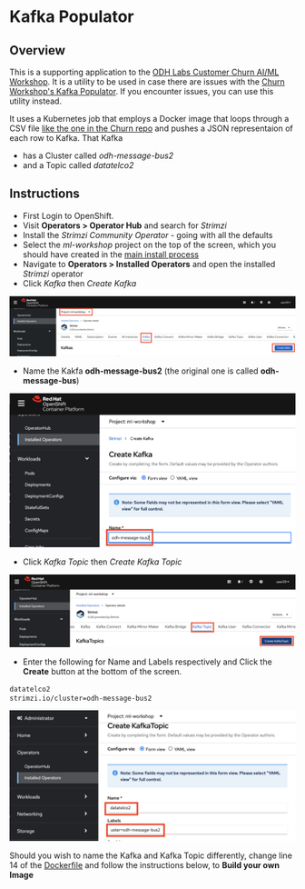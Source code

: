 # Kafka Populator

## Overview
This is a supporting application to the [ODH Labs Customer Churn AI/ML Workshop](https://github.com/odh-labs/ml-workshop). It is a utility to be used in case there are issues with the [Churn Workshop's Kafka Populator](https://github.com/odh-labs/ml-workshop/blob/main/src/deploy/kfdef/workshop-kfdef-kafka-and-populator-only.yaml). If you encounter issues, you can use this utility instead.

It uses a Kubernetes job that employs a Docker image that loops through a CSV file [like the one in the Churn repo](https://raw.githubusercontent.com/odh-labs/ml-workshop/main/data-files/products/Customer-Churn_P2.csv) and pushes a JSON representaion of each row to Kafka. That Kafka
- has a Cluster called *odh-message-bus2*
- and a Topic called *datatelco2*


## Instructions

- First Login to OpenShift.
- Visit **Operators > Operator Hub** and search for *Strimzi*
- Install the *Strimzi Community Operator* - going with all the defaults
- Select the *ml-workshop* project on the top of the screen, which you should have created in the [main install process](https://github.com/odh-labs/ml-workshop/blob/main/docs/lab-setup-new.md)
- Navigate to **Operators > Installed Operators** and open the installed *Strimzi* operator
- Click *Kafka* then *Create Kafka*
<img src="./images/setup1.png" alt="drawing" width="600"/>

- Name the Kakfa **odh-message-bus2** (the original one is called **odh-message-bus**)
<img src="./images/setup2.png" alt="drawing" width="600"/>

- Click *Kafka Topic* then *Create Kafka Topic*
<img src="./images/setup3.png" alt="drawing" width="600"/>

- Enter the following for Name and Labels respectively and Click the **Create** button at the bottom of the screen.

```
datatelco2
strimzi.io/cluster=odh-message-bus2
```

<img src="./images/setup4.png" alt="drawing" width="600"/>


Should you wish to name the Kafka and Kafka Topic differently, change line 14 of the [Dockerfile](https://github.com/tnscorcoran/bash-to-populate-kafka-topic/blob/main/Dockerfile) and follow the instructions below, to **Build your own Image**

